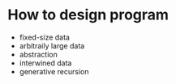 # How to design program

- fixed-size data
- arbitraily large data
- abstraction
- interwined data
- generative recursion

